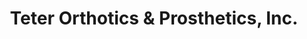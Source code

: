 ---
title: "Teter Orthotics & Prosthetics, Inc."
url: /alpena/teter-orthotics-und-prosthetics-inc/
shop: Sanitätshaus
---
